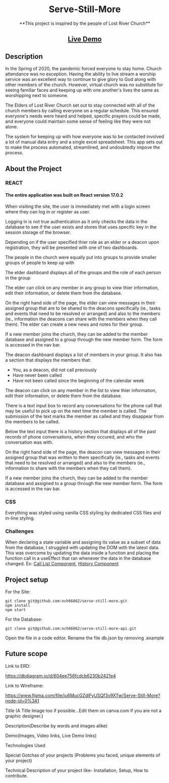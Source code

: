 <h1 align="center">Serve-Still-More</h1>
<p align="center">**This project is inspired by the people of Lost River Church**</p>

<h2 align="center"><a  href=#>Live Demo</a></h2>

## Description
<p>In the Spring of 2020, the pandemic forced everyone to stay home. Church attendance was no exception. Having the ability to live stream a worship service was an excellent way to continue to give glory to God along with other members of the church. However, virtual church was no substitute for seeing familiar faces and keeping up with one another's lives the same as worshipping next to someone.</p>
<p>The Elders of Lost River Church set out to stay connected with all of the church members by calling everyone on a regular schedule. This ensured everyone's needs were heard and helped, specific prayers could be made, and everyone could maintain some sense of feeling like they were not alone.</p>
<p>The system for keeping up with how everyone was to be contacted involved a lot of manual data entry and a single excel spreadsheet. This app sets out to make the process automated, streamlined, and undoubtedly impove the process.</p>

## About the Project
### REACT
<h4>The entire application was built on React version 17.0.2</h4>
<p>When visiting the site, the user is immediately met with a login screen where they can log in or register as user.</p>
<p>Logging in is not true authentication as it only checks the data in the database to see if the user exists and stores that uses specific key in the session storage of the browser.</p>
<p>Depending on if the user specified thier role as an elder or a deacon upon registration, they will be presented with one of two dashboards.</p>
<p>The people in the church were equally put into groups to provide smaller groups of people to keep up with</p>
<p>The elder dashboard displays all of the groups and the role of each person in the group</p>
<p>The elder can click on any member in any group to view thier information, edit their information, or delete them from the database.</p>
<p>On the right hand side of the page, the elder can view messages in their assigned group that are to be shared to the deacons specifically (ie., tasks and events that need to be resolved or arranged) and also to the members (ie., information the deacons can share with the members when they call them). The elder can create a new news and notes for their group.</p>
<p>If a new member joins the church, they can be added to the member database and assigned to a group through the new member form. The form is accessed in the nav bar.</p>
<p>The deacon dashboard displays a list of members in your group. It also has a section that displays the members that:</p>
<ul>
<li>You, as a deacon, did not call previously</li>
<li>Have never been called</li>
<li>Have not been called since the beginning of the calendar week</li>
</ul>
<p>The deacon can click on any member in the list to view thier information, edit their information, or delete them from the database.</p>
<p>There is a text input box to record any conversations for the phone call that may be useful to pick up on the next time the member is called. The submission of the text marks the member as called and they disappear from the members to be called.</p>
<p>Below the text input there is a history section that displays all of the past records of phone conversations, when they occured, and who the conversation was with.</p>
<p>On the right hand side of the page, the deacon can view messages in their assigned group that was written to them specifically (ie., tasks and events that need to be resolved or arranged) and also to the members (ie., information to share with the members when they call them).</p>
<p>If a new member joins the church, they can be added to the member database and assigned to a group through the new member form. The form is accessed in the nav bar.</p>

### CSS
<p>Everything was styled using vanilla CSS styling by dedicated CSS files and in-line styling.</p>

### Challenges
<p>When declaring a state variable and assigning its value as a subset of data from the database, I struggled with updating the DOM with the latest data. This was overcome by updating the data inside a function and placing the function call in a useEffect that ran whenever the data in the database changed. Ex: <a href="https://github.com/nch66862/serve-still-more/blob/main/src/Components/users/MemberCallList.js">Call List Component</a>, <a href="https://github.com/nch66862/serve-still-more/blob/main/src/Components/history/History.js">History Component</a></p>

## Project setup

<p>For the Site:</p>

```
git clone git@github.com:nch66862/serve-still-more.git
npm install
npm start
```

For the Database:
```
git clone git@github.com:nch66862/serve-still-more-api.git
```
<p>Open the file in a code editor. Rename the file db.json by removing .example</p>

## Future scope

Link to ERD:

https://dbdiagram.io/d/604ee756fcdcb6230b2421e4

Link to Wireframe:

https://www.figma.com/file/ju6MucGZdlFyUSQf3v9XTw/Serve-Still-More?node-id=0%3A1

Title (A Title Image too if possible…Edit them on canva.com if you are not a graphic designer.)

Description(Describe by words and images alike)

Demo(Images, Video links, Live Demo links)

Technologies Used

Special Gotchas of your projects (Problems you faced, unique elements of your project)

Technical Description of your project like- Installation, Setup, How to contribute.
